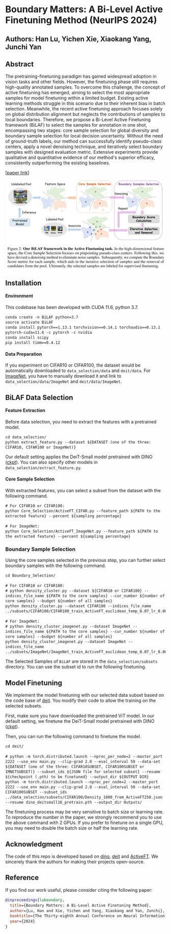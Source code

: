 # Boundary Matters: A Bi-Level Active Finetuning Method (NeurIPS 2024)

## Authors: Han Lu, Yichen Xie, Xiaokang Yang, Junchi Yan

## Abstract

The pretraining-finetuning paradigm has gained widespread adoption in vision tasks and other fields. However, the finetuning phase still requires high-quality annotated samples. To overcome this challenge, the concept of active finetuning has emerged, aiming to select the most appropriate samples for model finetuning within a limited budget. Existing active learning methods  struggle in this scenario due to their inherent bias in batch selection. Meanwhile, the recent active finetuning approach focuses solely on global distribution alignment but neglects the contributions of samples to local boundaries. Therefore, we propose a Bi-Level Active Finetuning framework (BiLAF) to select the samples for annotation in one shot, encompassing two stages: core sample selection for global diversity and boundary sample selection for local decision uncertainty. Without the need of ground-truth labels, our method can successfully identify pseudo-class centers, apply a novel denoising technique, and iteratively select boundary samples  with designed evaluation metric. Extensive experiments provide  qualitative and quantitative evidence of our method's superior efficacy, consistently outperforming the existing baselines.

[[paper link]](https://arxiv.org/abs/2403.10069)

![overview](Overview.png)

## Installation

#### Environment

This codebase has been developed with CUDA 11.6, python 3.7.
```
conda create -n BiLAF python=3.7
source activate BiLAF
conda install pytorch==1.13.1 torchvision==0.14.1 torchaudio==0.13.1 pytorch-cuda=11.6 -c pytorch -c nvidia
conda install scipy
pip install timm==0.4.12
```

#### Data Preparation

If you experiment on CIFAR10 or CIFAR100, the dataset would be automatically downloaded to `data_selection/data` and `deit/data`. For [ImageNet](https://www.image-net.org/), you have to manually download it and link to `data_selection/data/ImageNet` and `deit/data/ImageNet`. 

## BiLAF Data Selection

#### Feature Extraction

Before data selection, you need to extract the features with a pretrained model. 

```
cd data_selection/
python extract_feature.py --dataset ${DATASET (one of the three: CIFAR10, CIFAR100 or ImageNet)}
```

Our default setting applies the DeiT-Small model pretrained with DINO ([ckpt](https://dl.fbaipublicfiles.com/dino/dino_deitsmall16_pretrain/dino_deitsmall16_pretrain.pth)). You can also specify other models in `data_selection/extract_feature.py`.

#### Core Sample Selection

With extracted features, you can select a subset from the dataset with the following command.

```
# For CIFAR10 or CIFAR100:
python Core_Selection/ActiveFT_CIFAR.py --feature_path ${PATH to the extracted feature} --percent ${sampling percentage}

# For ImageNet:
python Core_Selection/ActiveFT_ImageNet.py --feature_path ${PATH to the extracted feature} --percent ${sampling percentage}
```

### Boundary Sample Selection
Using the core samples selected in the previous step, you can further select boundary samples with the following command.

```
cd Boundary_Selection/

# For CIFAR10 or CIFAR100:
# python density_cluster.py --dataset ${CIFAR10 or CIFAR100} --indices_file_name ${PATH to the core samples} --cur_number ${number of core samples} --budget ${number of all samples}
python density_cluster.py --dataset CIFAR100 --indices_file_name ../subsets/CIFAR100/CIFAR100_train_ActiveFT_euclidean_temp_0.07_lr_0.001000_scheduler_none_iter_300_sampleNum_250.json 

# For ImageNet:
# python density_cluster_imagenet.py --dataset ImageNet --indices_file_name ${PATH to the core samples} --cur_number ${number of core samples} --budget ${number of all samples}
python density_cluster_imagenet.py --dataset ImageNet --indices_file_name ../subsets/ImageNet/ImageNet_train_ActiveFT_euclidean_temp_0.07_lr_0.001000_scheduler_none_iter_300_sampleNum_6405.json 

```

The Selected Samples of `BiLAF` are stored in the `data_selection/subsets` directory. You can use the subset id to run the following finetuning.

## Model Finetuning

We implement the model finetuning with our selected data subset based on the code base of [deit](https://github.com/facebookresearch/deit). You modify their code to allow the training on the selected subsets.

First, make sure you have downloaded the pretrained ViT model. In our default setting, we finetune the DeiT-Small model pretrained with DINO ([ckpt](https://dl.fbaipublicfiles.com/dino/dino_deitsmall16_pretrain/dino_deitsmall16_pretrain.pth)).

Then, you can run the following command to finetune the model.

```
cd deit/

# python -m torch.distributed.launch --nproc_per_node=2 --master_port 2222 --use_env main.py --clip-grad 2.0 --eval_interval 50 --data-set ${DATASET (one of the three: CIFAR10SUBSET, CIFAR100SUBSET or IMNETSUBSET)} --subset_ids ${JSON file for selected subset} --resume ${checkpoint (.pth) to be finetuned} --output_dir ${OUTPUT DIR}
python -m torch.distributed.launch --nproc_per_node=2 --master_port 2222 --use_env main.py --clip-grad 2.0 --eval_interval 50 --data-set CIFAR100SUBSET --subset_ids ../data_selection/subsets/CIFAR100/Density_1000_from_ActiveFT250.json --resume dino_deitsmall16_pretrain.pth --output_dir Outputs/
```

The finetuning process may be very sensitive to batch size or learning rate. To reproduce the number in the paper, we strongly recommend you to use the above command with 2 GPUs. If you prefer to finetune on a single GPU, you may need to double the batch size or half the learning rate.

## Acknowledgment

The code of this repo is developed based on [dino](https://github.com/facebookresearch/dino), [deit](https://github.com/facebookresearch/deit) and [ActiveFT](https://github.com/yichen928/ActiveFT). We sincerely thank the authors for making their projects open-source.

## Reference

If you find our work useful, please consider citing the following paper: 

```bibtex
@inproceedings{luboundary,
  title={Boundary Matters: A Bi-Level Active Finetuning Method},
  author={Lu, Han and Xie, Yichen and Yang, Xiaokang and Yan, Junchi},
  booktitle={The Thirty-eighth Annual Conference on Neural Information Processing Systems},
  year={2024}
}
```

